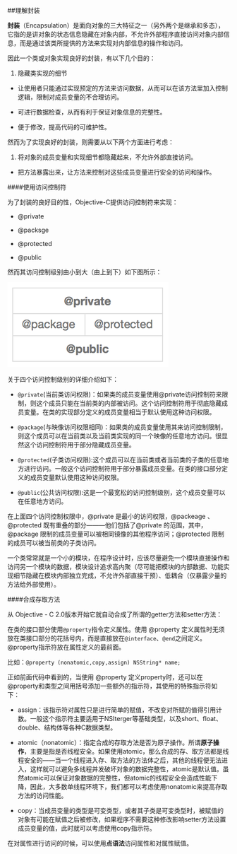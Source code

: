 ##理解封装
<br>

**封装**（Encapsulation）是面向对象的三大特征之一（另外两个是继承和多态），它指的是讲对象的状态信息隐藏在对象内部，不允许外部程序直接访问对象内部信息，而是通过该类所提供的方法来实现对内部信息的操作和访问。

因此一个类或对象实现良好的封装，有以下几个目的：

1. 隐藏类实现的细节

- 让使用者只能通过实现预定的方法来访问数据，从而可以在该方法里加入控制逻辑，限制对成员变量的不合理访问。

- 可进行数据检查，从而有利于保证对象信息的完整性。

- 便于修改，提高代码的可维护性。

然而为了实现良好的封装，则需要从以下两个方面进行考虑：

1. 将对象的成员变量和实现细节都隐藏起来，不允许外部直接访问。

- 把方法暴露出来，让方法来控制对这些成员变量进行安全的访问和操作。

####使用访问控制符

为了封装的良好目的性，Objective-C提供访问控制符来实现：

- @private

- @packsge

- @protected

- @public

然而其访问控制级别由小到大（由上到下）如下图所示：

![](访问控制级别.png)

关于四个访问控制级别的详细介绍如下：

- `@private`(当前类访问权限)：如果类的成员变量使用@private访问控制符来限制，则这个成员只能在当前类的内部被访问。这个访问控制符用于彻底隐藏成员变量。在类的实现部分定义的成员变量相当于默认使用这种访问权限。

- `@package`(与映像访问权限相同)：如果类的成员变量使用其来访问控制限制，则这个成员可以在当前类以及当前类实现的同一个映像的任意地方访问。很显然这个访问控制符用于部分隐藏成员变量。

- `@protected`(子类访问权限):这个成员可以在当前类或者当前类的子类的任意地方进行访问。一般这个访问控制符用于部分暴露成员变量。在类的接口部分定义的成员变量默认使用这种访问权限。

- `@public`(公共访问权限):这是一个最宽松的访问控制级别，这个成员变量可以在任意地方访问。

在上面四个访问控制权限中，@private 是最小的访问权限，@packeage 、@protected 既有重叠的部分———他们包括了@private 的范围，其中，@package 限制的成员变量可以被相同镜像的其他程序访问；@protected 限制的成员可以被当前类的子类访问。

一个类常常就是一个小的模块，在程序设计时，应该尽量避免一个模块直接操作和访问另一个模块的数据，模块设计追求高内聚（尽可能把模块的内部数据、功能实现细节隐藏在模块内部独立完成，不允许外部直接干预）、低耦合（仅暴露少量的方法给外部使用）。

####合成存取方法

从 Objective - C 2.0版本开始它就自动合成了所谓的getter方法和setter方法：

在类的接口部分使用`@property`指令定义属性。使用 @property 定义属性时无须放在类接口部分的花括号内，而是直接放在`@interface`、`@end`之间定义。@property指示符放在属性定义的最前面。

比如：`@property (nonatomic,copy,assign) NSString* name;`

正如前面代码中看到的，当使用 @property 定义property时，还可以在@property和类型之间用括号添加一些额外的指示符，其使用的特殊指示符如下：

- assign：该指示符对属性只是进行简单的赋值，不改变对所赋的值得引用计数。一般这个指示符主要适用于NSIterger等基础类型，以及short、float、double、结构体等各种C数据类型。

- atomic（nonatomic）：指定合成的存取方法是否为原子操作。所谓**原子操作**，主要是指是否线程安全。如果使用atomic，那么合成的存、取方法都是线程安全的——当一个线程进入存、取方法的方法体之后，其他的线程便无法进入，这样就可以避免多线程并发破坏对象的数据完整性，atomic是默认值。虽然atomic可以保证对象数据的完整性，但atomic的线程安全会造成性能下降，因此，大多数单线程环境下，我们都可以考虑使用nonatomic来提高存取方法的访问性能。

- copy：当成员变量的类型是可变类型，或者其子类是可变类型时，被赋值的对象有可能在赋值之后被修改，如果程序不需要这种修改影响setter方法设置成员变量的值，此时就可以考虑使用copy指示符。

在对属性进行访问的时候，可以使用**点语法**访问属性和对属性赋值。


